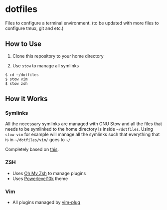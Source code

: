 # dotfiles

Files to configure a terminal environment. 
(to be updated with more files to configure tmux, git and etc.)

## How to Use

1. Clone this repository to your home directory

2. Use `stow` to manage all symlinks

```
$ cd ~/dotfiles
$ stow vim
$ stow zsh
```

## How it Works

### Symlinks

All the necessary symlinks are managed with GNU Stow and all the files that needs to be symlinked to the home directory is inside `~/dotfiles`. Using `stow vim` for example will manage all the symlinks such that everything that is in `~/dotfiles/vim/` goes to `~/`

Completely based on [this](http://brandon.invergo.net/news/2012-05-26-using-gnu-stow-to-manage-your-dotfiles.html).

### ZSH

- Uses [Oh My Zsh](https://github.com/ohmyzsh/ohmyzsh) to manage plugins
- Uses [Powerlevel10k](https://github.com/romkatv/powerlevel10k) theme

### Vim

- All plugins managed by [vim-plug](https://github.com/junegunn/vim-plug)
